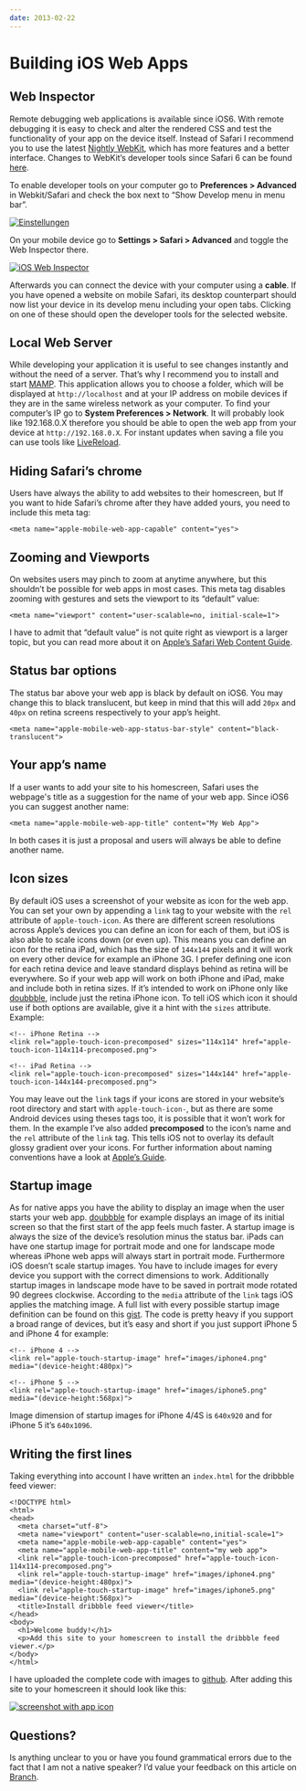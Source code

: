 ```yaml
---
date: 2013-02-22
---
```

# Building iOS Web Apps

## Web Inspector
Remote debugging web applications is available since iOS6. With remote debugging it is easy to check and alter the rendered <abbr>CSS</abbr> and test the functionality of your app on the device itself. Instead of Safari I recommend you to use the latest [Nightly WebKit](http://nightly.webkit.org/), which has more features and a better interface. Changes to WebKit’s developer tools since Safari 6 can be found [here](https://gist.github.com/paulmillr/4056234).

To enable developer tools on your computer go to __Preferences > Advanced__ in Webkit/Safari and check the box next to “Show Develop menu in menu bar”.

[![Einstellungen](http://maximilianhoffmann.com/images/AdvancedSettings.png)](http://maximilianhoffmann.com/images/AdvancedSettings.png)

On your mobile device go to __Settings > Safari > Advanced__ and toggle the Web Inspector there.

[![iOS Web Inspector](http://maximilianhoffmann.com/images/ios_web_inspector.png)](http://maximilianhoffmann.com/images/ios_web_inspector.png)

Afterwards you can connect the device with your computer using a __cable__. If you have opened a website on mobile Safari, its desktop counterpart should now list your device in its develop menu including your open tabs. Clicking on one of these should open the developer tools for the selected website.

## Local Web Server

While developing your application it is useful to see changes instantly and without the need of a server. That’s why I recommend you to install and start [MAMP](http://www.mamp.info/). This application allows you to choose a folder, which will be displayed at `http://localhost` and at your <abbr>IP</abbr> address on mobile devices if they are in the same wireless network as your computer. To find your computer’s <abbr>IP</abbr> go to __System Preferences > Network__. It will probably look like 192.168.0.X therefore you should be able to open the web app from your device at `http://192.168.0.X`. For instant updates when saving a file you can use tools like [LiveReload](http://livereload.com/).

## Hiding Safari’s chrome

Users have always the ability to add websites to their homescreen, but If you want to hide Safari’s chrome after they have added yours, you need to include this meta tag:

```markup
<meta name="apple-mobile-web-app-capable" content="yes">
```

## Zooming and Viewports

On websites users may pinch to zoom at anytime anywhere, but this shouldn’t be possible for web apps in most cases. This meta tag disables zooming with gestures and sets the viewport to its “default” value:

```markup
<meta name="viewport" content="user-scalable=no, initial-scale=1">
```

I have to admit that “default value” is not quite right as viewport is a larger topic, but you can read more about it on [Apple’s Safari Web Content Guide](http://developer.apple.com/library/ios/#documentation/AppleApplications/Reference/SafariWebContent/UsingtheViewport/UsingtheViewport.html#//apple_ref/doc/uid/TP40006509-SW1).

##  Status bar options

The status bar above your web app is black by default on iOS6. You may change this to black translucent, but keep in mind that this will add `20px` and `40px` on retina screens respectively to your app’s height.

```markup
<meta name="apple-mobile-web-app-status-bar-style" content="black-translucent">
```

## Your app’s name

If a user wants to add your site to his homescreen, Safari uses the webpage's title as a suggestion for the name of your web app. Since iOS6 you can suggest another name:

```markup
<meta name="apple-mobile-web-app-title" content="My Web App">
```

In both cases it is just a proposal and users will always be able to define another name.

## Icon sizes

By default iOS uses a screenshot of your website as icon for the web app. You can set your own by appending a `link` tag to your website with the `rel` attribute of <code>apple-touch-icon</code>.  As there are different screen resolutions across Apple’s devices you can define an icon for each of them, but iOS is also able to scale icons down (or even up). This means you can define an icon for the retina iPad, which has the size of <code>144x144</code> pixels and it will work on every other device for example an iPhone 3G. I prefer defining one icon for each retina device and leave standard displays behind as retina will be everywhere. So if your web app will work on both iPhone and iPad, make and include both in retina sizes. If it’s intended to work on iPhone only like [doubbble](http://doubbble.com), include just the retina iPhone icon. To tell iOS which icon it should use if both options are available, give it a hint with the `sizes` attribute. Example:

```markup
<!-- iPhone Retina -->
<link rel="apple-touch-icon-precomposed" sizes="114x114" href="apple-touch-icon-114x114-precomposed.png">

<!-- iPad Retina -->
<link rel="apple-touch-icon-precomposed" sizes="144x144" href="apple-touch-icon-144x144-precomposed.png">
```

You may leave out the `link` tags if your icons are stored in your website’s root directory and start with <code>apple-touch-icon-</code>, but as there are some Android devices using theses tags too, it is possible that it won’t work for them. In the example I’ve also added __precomposed__ to the icon’s name and the `rel` attribute of the `link` tag. This tells iOS not to overlay its default glossy gradient over your icons. For further information about naming conventions have a look at [Apple’s Guide](http://developer.apple.com/library/ios/#documentation/AppleApplications/Reference/SafariWebContent/ConfiguringWebApplications/ConfiguringWebApplications.html#//apple_ref/doc/uid/TP40002051-CH3-SW4).

## Startup image

As for native apps you have the ability to display an image when the user starts your web app. [doubbble](http://doubbble.com) for example displays an image of its initial screen so that the first start of the app feels much faster. A startup image is always the size of the device’s resolution minus the status bar. iPads can have one startup image for portrait mode and one for landscape mode whereas iPhone web apps will always start in portrait mode. Furthermore iOS doesn’t scale startup images. You have to include images for every device you support with the correct dimensions to work. Additionally startup images in landscape mode have to be saved in portrait mode rotated 90 degrees clockwise. According to the `media` attribute of the `link` tags iOS applies the matching image. A full list with every possible startup image definition can be found on this [gist](https://gist.github.com/tfausak/2222823). The code is pretty heavy if you support a broad range of devices, but it’s easy and short if you just support iPhone 5 and iPhone 4 for example:

```markup
<!-- iPhone 4 -->
<link rel="apple-touch-startup-image" href="images/iphone4.png" media="(device-height:480px)">

<!-- iPhone 5 -->
<link rel="apple-touch-startup-image" href="images/iphone5.png" media="(device-height:568px)">
```

Image dimension of startup images for iPhone 4/4S is <code>640x920</code> and for iPhone 5 it’s <code>640x1096</code>.

## Writing the first lines

Taking everything into account I have written an `index.html` for the dribbble feed viewer:

```markup
<!DOCTYPE html>
<html>
<head>
  <meta charset="utf-8">
  <meta name="viewport" content="user-scalable=no,initial-scale=1">
  <meta name="apple-mobile-web-app-capable" content="yes">
  <meta name="apple-mobile-web-app-title" content="my web app">
  <link rel="apple-touch-icon-precomposed" href="apple-touch-icon-114x114-precomposed.png">
  <link rel="apple-touch-startup-image" href="images/iphone4.png" media="(device-height:480px)">
  <link rel="apple-touch-startup-image" href="images/iphone5.png" media="(device-height:568px)">
  <title>Install dribbble feed viewer</title>
</head>
<body>
  <h1>Welcome buddy!</h1>
  <p>Add this site to your homescreen to install the dribbble feed viewer.</p>
</body>
</html>
```

I have uploaded the complete code with images to [github](https://github.com/maxhoffmann/ios-web-apps). After adding this site to your homescreen it should look like this:

[![screenshot with app icon](http://maximilianhoffmann.com/images/icon.jpg)](http://maximilianhoffmann.com/images/icon.jpg)

## Questions?

Is anything unclear to you or have you found grammatical errors due to the fact that I am not a native speaker? I’d value your feedback on this article on [Branch](http://branch.com/b/building-ios-web-apps-part-1-maximilian-hoffmann/invite_link/m7YHa4NJhx7Mzw).
